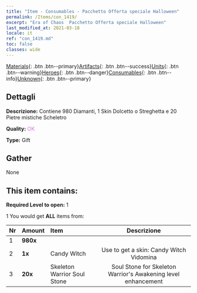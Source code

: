 ```yaml
---
title: "Item - Consumables - Pacchetto Offerta speciale Halloween"
permalink: /Items/con_1419/
excerpt: "Era of Chaos  Pacchetto Offerta speciale Halloween"
last_modified_at: 2021-03-18
locale: it
ref: "con_1419.md"
toc: false
classes: wide
---
```

 [Materials](/it/Items/){: .btn .btn--primary}[Artifacts](/it/Items/Artifacts/){: .btn .btn--success}[Units](/it/Items/Units/){: .btn .btn--warning}[Heroes](/it/Items/Heroes/){: .btn .btn--danger}[Consumables](/it/Items/Consumables/){: .btn .btn--info}[Unknown](/it/Items/Unknown/){: .btn .btn--primary}

## Dettagli
 **Descrizione:** Contiene 980 Diamanti, 1 Skin Dolcetto o Streghetta e 20 Pietre mistiche Scheletro

 **Quality:** <span style="color: #DA70D6">OK</span>

 **Type:** Gift

## Gather

  None

## This item contains:

 **Required Level to open:** 1

 1 You would get **ALL** items  from:

  | Nr | Amount |     Item    | Descrizione |
  |:---|:-------|:------------|:-----------:|
  | 1 |  **980x** | <i class="fas fa-gem"/> |  | 
  | 2 |  **1x** | Candy Witch | Use to get a skin: Candy Witch Vidomina  | 
  | 3 |  **20x** | Skeleton Warrior Soul Stone | Soul Stone for Skeleton Warrior's Awakening level enhancement  | 
